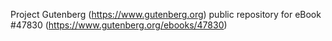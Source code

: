 Project Gutenberg (https://www.gutenberg.org) public repository for eBook #47830 (https://www.gutenberg.org/ebooks/47830)
